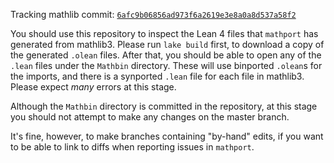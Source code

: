 Tracking mathlib commit: [`6afc9b06856ad973f6a2619e3e8a0a8d537a58f2`](https://github.com/leanprover-community/mathlib/commit/6afc9b06856ad973f6a2619e3e8a0a8d537a58f2)

You should use this repository to inspect the Lean 4 files that `mathport` has generated from mathlib3.
Please run `lake build` first, to download a copy of the generated `.olean` files.
After that, you should be able to open any of the `.lean` files under the `Mathbin` directory.
These will use binported `.olean`s for the imports, and there is a synported `.lean` file for each file in mathlib3.
Please expect *many* errors at this stage.

Although the `Mathbin` directory is committed in the repository,
at this stage you should not attempt to make any changes on the master branch.

It's fine, however, to make branches containing "by-hand" edits,
if you want to be able to link to diffs when reporting issues in `mathport`.

